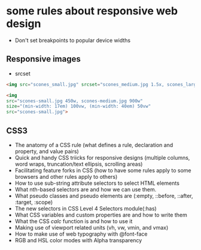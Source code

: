 # some rules about responsive web design

* Don't set breakpoints to popular device widths

## Responsive images

* srcset

```html
<img src="scones_small.jpg" srcset="scones_medium.jpg 1.5x, scones_large.jpg 2x">

<img 
src="scones-small.jpg 450w, scones-medium.jpg 900w" 
size="(min-width: 17em) 100vw, (min-width: 40em) 50vw" 
src="scones-small.jpg">
```

## CSS3

* The anatomy of a CSS rule (what defines a rule, declaration and property, and value pairs)
* Quick and handy CSS triicks for responsive designs (multiple columns, word wraps, truncation/text ellipsis, scrolling areas)
* Facilitating feature forks in CSS (how to have some rules apply to some browsers and other rules apply to others)
* How to use sub-string attribute selectors to select HTML elements
* What nth-based selectors are and how we can use them.
* What pseudo classes and pseudo elements are (:empty, ::before, ::after, :target, :scope)
* The new selectors in CSS Level 4 Selectors module(:has)
* What CSS variables and custom properties are and how to write them
* What the CSS *calc* function is and how to use it
* Making use of viewport related units (vh, vw, vmin, and vmax)
* How to make use of web typography with @font-face
* RGB and HSL color modes with Alpha transparency
